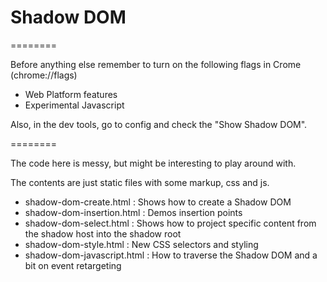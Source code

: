 # Shadow DOM
========

Before anything else remember to turn on the following flags in Crome (chrome://flags)
* Web Platform features
* Experimental Javascript

Also, in the dev tools, go to config and check the "Show Shadow DOM".

========

The code here is messy, but might be interesting to play around with.

The contents are just static files with some markup, css and js. 
* shadow-dom-create.html : Shows how to create a Shadow DOM
* shadow-dom-insertion.html : Demos insertion points
* shadow-dom-select.html : Shows how to project specific content from the shadow host into the shadow root
* shadow-dom-style.html : New CSS selectors and styling
* shadow-dom-javascript.html : How to traverse the Shadow DOM and a bit on event retargeting


